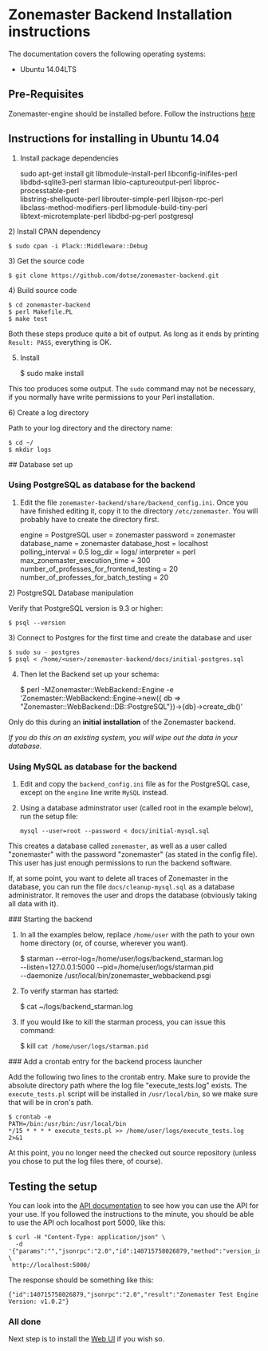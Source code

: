 # Zonemaster Backend Installation instructions

The documentation covers the following operating systems:

 * Ubuntu 14.04LTS

## Pre-Requisites

Zonemaster-engine should be installed before. Follow the instructions
[here](https://github.com/dotse/zonemaster/blob/master/docs/documentation/installation.md)

## Instructions for installing in Ubuntu 14.04

1) Install package dependencies

    sudo apt-get install git libmodule-install-perl libconfig-inifiles-perl \
    libdbd-sqlite3-perl starman libio-captureoutput-perl libproc-processtable-perl \
    libstring-shellquote-perl librouter-simple-perl libjson-rpc-perl \
    libclass-method-modifiers-perl libmodule-build-tiny-perl \
    libtext-microtemplate-perl libdbd-pg-perl postgresql

2) Install CPAN dependency

    $ sudo cpan -i Plack::Middleware::Debug

3) Get the source code

    $ git clone https://github.com/dotse/zonemaster-backend.git

4) Build source code

    $ cd zonemaster-backend
    $ perl Makefile.PL
    $ make test

Both these steps produce quite a bit of output. As long as it ends by
printing `Result: PASS`, everything is OK.

5) Install 

    $ sudo make install

This too produces some output. The `sudo` command may not be necessary,
if you normally have write permissions to your Perl installation.

6) Create a log directory

Path to your log directory and the directory name:

    $ cd ~/
    $ mkdir logs

## Database set up

### Using PostgreSQL as database for the backend

1) Edit the file `zonemaster-backend/share/backend_config.ini`. Once you have
finished editing it, copy it to the directory `/etc/zonemaster`. You will
probably have to create the directory first.

    engine           = PostgreSQL
    user             = zonemaster
    password         = zonemaster
    database_name    = zonemaster
    database_host    = localhost
    polling_interval = 0.5
    log_dir          = logs/
    interpreter      = perl
    max_zonemaster_execution_time   = 300
    number_of_professes_for_frontend_testing  = 20
    number_of_professes_for_batch_testing     = 20

2) PostgreSQL Database manipulation

Verify that PostgreSQL version is 9.3 or higher:

    $ psql --version

3) Connect to Postgres for the first time and create the database and user

    $ sudo su - postgres
    $ psql < /home/<user>/zonemaster-backend/docs/initial-postgres.sql

4) Then let the Backend set up your schema:

    $ perl -MZonemaster::WebBackend::Engine -e 'Zonemaster::WebBackend::Engine->new({ db => "Zonemaster::WebBackend::DB::PostgreSQL"})->{db}->create_db()'

Only do this during an **initial installation** of the Zonemaster backend.

_If you do this on an existing system, you will wipe out the data in your
database_.

### Using MySQL as database for the backend

1) Edit and copy the `backend_config.ini` file as for the PostgreSQL case, except on the `engine` line write `MySQL` instead.

2) Using a database adminstrator user (called root in the example below), run the setup file:
    
    `mysql --user=root --password < docs/initial-mysql.sql`
    
This creates a database called `zonemaster`, as well as a user called "zonemaster" with the password "zonemaster" (as stated in the config file). This user has just enough permissions to run the backend software.

If, at some point, you want to delete all traces of Zonemaster in the database, you can run the file `docs/cleanup-mysql.sql` as a database administrator. It removes the user and drops the database (obviously taking all data with it).

### Starting the backend

1) In all the examples below, replace `/home/user` with the path to your own home
directory (or, of course, wherever you want).

    $ starman --error-log=/home/user/logs/backend_starman.log \
      --listen=127.0.0.1:5000 --pid=/home/user/logs/starman.pid \
      --daemonize /usr/local/bin/zonemaster_webbackend.psgi

2) To verify starman has started:

    $ cat ~/logs/backend_starman.log

3) If you would like to kill the starman process, you can issue this command:

    $ kill `cat /home/user/logs/starman.pid`

### Add a crontab entry for the backend process launcher

Add the following two lines to the crontab entry. Make sure to provide the
absolute directory path where the log file "execute_tests.log" exists. The
`execute_tests.pl` script will be installed in `/usr/local/bin`, so we make
sure that will be in cron's path.

    $ crontab -e
    PATH=/bin:/usr/bin:/usr/local/bin
    */15 * * * * execute_tests.pl >> /home/user/logs/execute_tests.log 2>&1

At this point, you no longer need the checked out source repository (unless
you chose to put the log files there, of course).

## Testing the setup

You can look into the [API documentation](API.md) to see how you can use the
API for your use. If you followed the instructions to the minute, you should
be able to use the API och localhost port 5000, like this:

    $ curl -H "Content-Type: application/json" \
      -d '{"params":"","jsonrpc":"2.0","id":140715758026879,"method":"version_info"}' \
     http://localhost:5000/

The response should be something like this:

    {"id":140715758026879,"jsonrpc":"2.0","result":"Zonemaster Test Engine Version: v1.0.2"}

### All done


Next step is to install the [Web UI](https://github.com/dotse/zonemaster-gui/blob/master/Zonemaster_Dancer/Doc/zonemaster-frontend-installation-instructions.md) if you wish so.



